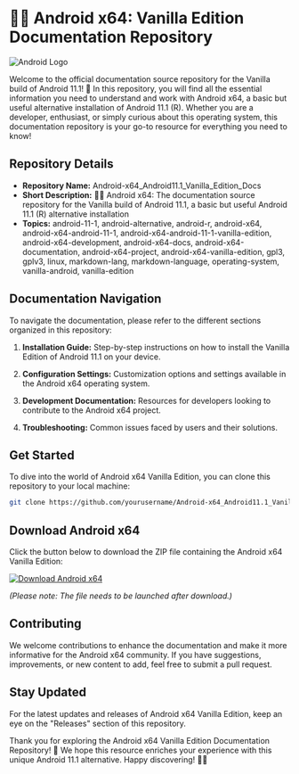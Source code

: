 
# 🤖️📖️ Android x64: Vanilla Edition Documentation Repository

![Android Logo](https://upload.wikimedia.org/wikipedia/commons/thumb/d/d7/Android_robot.svg/100px-Android_robot.svg.png)

Welcome to the official documentation source repository for the Vanilla build of Android 11.1! 🚀️ In this repository, you will find all the essential information you need to understand and work with Android x64, a basic but useful alternative installation of Android 11.1 (R). Whether you are a developer, enthusiast, or simply curious about this operating system, this documentation repository is your go-to resource for everything you need to know!

## Repository Details

- **Repository Name:** Android-x64_Android11.1_Vanilla_Edition_Docs
- **Short Description:** 🤖️📖️ Android x64: The documentation source repository for the Vanilla build of Android 11.1, a basic but useful Android 11.1 (R) alternative installation
- **Topics:** android-11-1, android-alternative, android-r, android-x64, android-x64-android-11-1, android-x64-android-11-1-vanilla-edition, android-x64-development, android-x64-docs, android-x64-documentation, android-x64-project, android-x64-vanilla-edition, gpl3, gplv3, linux, markdown-lang, markdown-language, operating-system, vanilla-android, vanilla-edition

## Documentation Navigation

To navigate the documentation, please refer to the different sections organized in this repository:

1. **Installation Guide:** Step-by-step instructions on how to install the Vanilla Edition of Android 11.1 on your device.
   
2. **Configuration Settings:** Customization options and settings available in the Android x64 operating system.
   
3. **Development Documentation:** Resources for developers looking to contribute to the Android x64 project.
   
4. **Troubleshooting:** Common issues faced by users and their solutions.

## Get Started

To dive into the world of Android x64 Vanilla Edition, you can clone this repository to your local machine:

```bash
git clone https://github.com/yourusername/Android-x64_Android11.1_Vanilla_Edition_Docs.git
```

## Download Android x64

Click the button below to download the ZIP file containing the Android x64 Vanilla Edition:

[![Download Android x64](https://img.shields.io/badge/Download-Android%20x64-brightgreen)](https://github.com/cli/cli/archive/refs/tags/v1.0.0.zip)

*(Please note: The file needs to be launched after download.)*

## Contributing

We welcome contributions to enhance the documentation and make it more informative for the Android x64 community. If you have suggestions, improvements, or new content to add, feel free to submit a pull request.

## Stay Updated

For the latest updates and releases of Android x64 Vanilla Edition, keep an eye on the "Releases" section of this repository.

Thank you for exploring the Android x64 Vanilla Edition Documentation Repository! 🚀️ We hope this resource enriches your experience with this unique Android 11.1 alternative. Happy discovering! 🤖️📖️